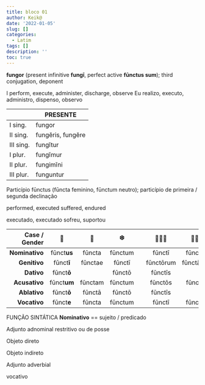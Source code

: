 ```yaml
---
title: bloco 01
author: Keik@
date: '2022-01-05'
slug: []
categories:
  - Latim
tags: []
description: ''
toc: true
---
```



**fungor** (present infinitive **fungī**, perfect active **fūnctus sum**); third conjugation, deponent

I perform, execute, administer, discharge, observe 
Eu realizo, executo, administro, dispenso, observo

|     |  **PRESENTE**            |
|------------|--------------------|
| I sing.    |  fungor            |
|  II sing.  |  fungĕris, fungĕre |
|  III sing. |  fungĭtur          |
|  I plur.   |  fungĭmur          |
|  II plur.  |  fungimĭni         |
|  III plur. |  funguntur         |



Particípio
fūnctus (fūncta feminino, fūnctum neutro); particípio de primeira / segunda declinação


performed, executed
suffered, endured

executado, executado
sofreu, suportou

| **Case / Gender** | :boy: | :girl: |  :snowflake: |   | 👦👦👦 |  👧👧👧 |   ❄️❄️❄️  |
|-------------:|:---------:|:--------:|:-------:|---|:---------:|:---------:|:---------:|
|   **Nominativo**  | fūnct**us**   | fūncta   | fūnctum |   | fūnctī    | fūnctae   | fūncta    |
|    **Genitivo**   | fūnct**ī**    | fūnctae  | fūnctī  |   | fūnctōrum | fūnctārum | fūnctōrum |
|     **Dativo**    | fūnct**ō**    |          | fūnctō  |   | fūnctīs   |           |           |
|   **Acusativo**   | fūnct**um**   | fūnctam  | fūnctum |   | fūnctōs   | fūnctās   | fūncta    |
|    **Ablativo**   | fūnct**ō**    | fūnctā   | fūnctō  |   | fūnctīs   |           |           |
|    **Vocativo**   | fūnct**e**    | fūncta   | fūnctum |   | fūnctī    | fūnctae   | fūncta    |


FUNÇÃO SINTÁTICA 
**Nominativo** == sujeito / predicado
  
  Adjunto adnominal
restritivo ou de posse 

Objeto direto

Objeto indireto

Adjunto adverbial

vocativo
